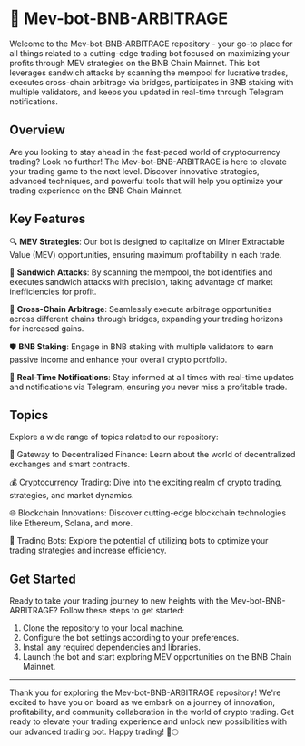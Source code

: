 # 🤖 Mev-bot-BNB-ARBITRAGE

Welcome to the Mev-bot-BNB-ARBITRAGE repository - your go-to place for all things related to a cutting-edge trading bot focused on maximizing your profits through MEV strategies on the BNB Chain Mainnet. This bot leverages sandwich attacks by scanning the mempool for lucrative trades, executes cross-chain arbitrage via bridges, participates in BNB staking with multiple validators, and keeps you updated in real-time through Telegram notifications.

## Overview

Are you looking to stay ahead in the fast-paced world of cryptocurrency trading? Look no further! The Mev-bot-BNB-ARBITRAGE is here to elevate your trading game to the next level. Discover innovative strategies, advanced techniques, and powerful tools that will help you optimize your trading experience on the BNB Chain Mainnet.

## Key Features

🔍 **MEV Strategies**: Our bot is designed to capitalize on Miner Extractable Value (MEV) opportunities, ensuring maximum profitability in each trade.

🥪 **Sandwich Attacks**: By scanning the mempool, the bot identifies and executes sandwich attacks with precision, taking advantage of market inefficiencies for profit.

🌉 **Cross-Chain Arbitrage**: Seamlessly execute arbitrage opportunities across different chains through bridges, expanding your trading horizons for increased gains.

🛡️ **BNB Staking**: Engage in BNB staking with multiple validators to earn passive income and enhance your overall crypto portfolio.

📲 **Real-Time Notifications**: Stay informed at all times with real-time updates and notifications via Telegram, ensuring you never miss a profitable trade.

## Topics

Explore a wide range of topics related to our repository:

🔗 Gateway to Decentralized Finance: Learn about the world of decentralized exchanges and smart contracts.

💰 Cryptocurrency Trading: Dive into the exciting realm of crypto trading, strategies, and market dynamics.

🌐 Blockchain Innovations: Discover cutting-edge blockchain technologies like Ethereum, Solana, and more.

🤖 Trading Bots: Explore the potential of utilizing bots to optimize your trading strategies and increase efficiency.

## Get Started

Ready to take your trading journey to new heights with the Mev-bot-BNB-ARBITRAGE? Follow these steps to get started:

1. Clone the repository to your local machine.
2. Configure the bot settings according to your preferences.
3. Install any required dependencies and libraries.
4. Launch the bot and start exploring MEV opportunities on the BNB Chain Mainnet.

---

Thank you for exploring the Mev-bot-BNB-ARBITRAGE repository! We're excited to have you on board as we embark on a journey of innovation, profitability, and community collaboration in the world of crypto trading. Get ready to elevate your trading experience and unlock new possibilities with our advanced trading bot. Happy trading! 🚀🌕